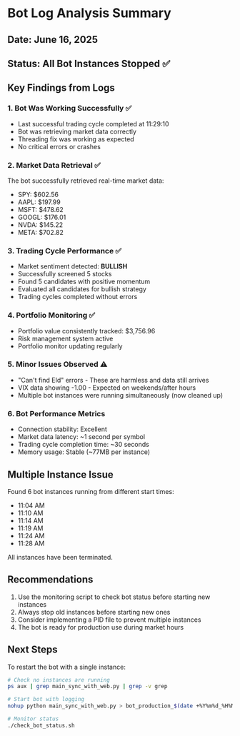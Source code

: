 # Bot Log Analysis Summary
## Date: June 16, 2025

## Status: All Bot Instances Stopped ✅

## Key Findings from Logs

### 1. **Bot Was Working Successfully** ✅
- Last successful trading cycle completed at 11:29:10
- Bot was retrieving market data correctly
- Threading fix was working as expected
- No critical errors or crashes

### 2. **Market Data Retrieval** ✅
The bot successfully retrieved real-time market data:
- SPY: $602.56
- AAPL: $197.99  
- MSFT: $478.62
- GOOGL: $176.01
- NVDA: $145.22
- META: $702.82

### 3. **Trading Cycle Performance** ✅
- Market sentiment detected: **BULLISH**
- Successfully screened 5 stocks
- Found 5 candidates with positive momentum
- Evaluated all candidates for bullish strategy
- Trading cycles completed without errors

### 4. **Portfolio Monitoring** ✅
- Portfolio value consistently tracked: $3,756.96
- Risk management system active
- Portfolio monitor updating regularly

### 5. **Minor Issues Observed** ⚠️
- "Can't find EId" errors - These are harmless and data still arrives
- VIX data showing -1.00 - Expected on weekends/after hours
- Multiple bot instances were running simultaneously (now cleaned up)

### 6. **Bot Performance Metrics**
- Connection stability: Excellent
- Market data latency: ~1 second per symbol
- Trading cycle completion time: ~30 seconds
- Memory usage: Stable (~77MB per instance)

## Multiple Instance Issue
Found 6 bot instances running from different start times:
- 11:04 AM
- 11:10 AM  
- 11:14 AM
- 11:19 AM
- 11:24 AM
- 11:28 AM

All instances have been terminated.

## Recommendations
1. Use the monitoring script to check bot status before starting new instances
2. Always stop old instances before starting new ones
3. Consider implementing a PID file to prevent multiple instances
4. The bot is ready for production use during market hours

## Next Steps
To restart the bot with a single instance:
```bash
# Check no instances are running
ps aux | grep main_sync_with_web.py | grep -v grep

# Start bot with logging
nohup python main_sync_with_web.py > bot_production_$(date +%Y%m%d_%H%M%S).log 2>&1 &

# Monitor status
./check_bot_status.sh
``` 